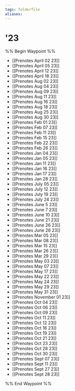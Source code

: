```yaml
---
tags: folderfile
aliases:
---
```


# '23
%% Begin Waypoint %%
- [[Prenotes April 02 23]]
- [[Prenotes April 05 23]]
- [[Prenotes April 12 23]]
- [[Prenotes April 18 23]]
- [[Prenotes Aug 02 23]]
- [[Prenotes Aug 04 23]]
- [[Prenotes Aug 09 23]]
- [[Prenotes Aug 11 23]]
- [[Prenotes Aug 16 23]]
- [[Prenotes Aug 18 23]]
- [[Prenotes Aug 25 23]]
- [[Prenotes Aug 30 23]]
- [[Prenotes Feb 01 23]]
- [[Prenotes Feb 07 23]]
- [[Prenotes Feb 11 23]]
- [[Prenotes Feb 15 23]]
- [[Prenotes Feb 22 23]]
- [[Prenotes Feb 26 23]]
- [[Prenotes Jan 04 23]]
- [[Prenotes Jan 05 23]]
- [[Prenotes Jan 11 23]]
- [[Prenotes Jan 16 23]]
- [[Prenotes Jan 17 23]]
- [[Prenotes Jan 28 23]]
- [[Prenotes July 05 23]]
- [[Prenotes July 12 23]]
- [[Prenotes July 19 23]]
- [[Prenotes July 24 23]]
- [[Prenotes June 5 23]]
- [[Prenotes June 7 23]]
- [[Prenotes June 10 23]]
- [[Prenotes June 21 23]]
- [[Prenotes June 26 23]]
- [[Prenotes June 28 23]]
- [[Prenotes Mar 05 23]]
- [[Prenotes Mar 08 23]]
- [[Prenotes Mar 15 23]]
- [[Prenotes Mar 26 23]]
- [[Prenotes Mar 29 23]]
- [[Prenotes May 03 23]]
- [[Prenotes May 07 23]]
- [[Prenotes May 17 23]]
- [[Prenotes May 22 23]]
- [[Prenotes May 24 23]]
- [[Prenotes May 29 23]]
- [[Prenotes May 31 23]]
- [[Prenotes November 01 23]]
- [[Prenotes Oct 04 23]]
- [[Prenotes Oct 06 23]]
- [[Prenotes Oct 09 23]]
- [[Prenotes Oct 11 23]]
- [[Prenotes Oct 12 23]]
- [[Prenotes Oct 16 23]]
- [[Prenotes Oct 19 23]]
- [[Prenotes Oct 21 23]]
- [[Prenotes Oct 23 23]]
- [[Prenotes Oct 28 23]]
- [[Prenotes Oct 30 23]]
- [[Prenotes Sept 07 23]]
- [[Prenotes Sept 11 23]]
- [[Prenotes Sept 27 23]]
- [[Prenotes Sept 28 23]]

%% End Waypoint %%
